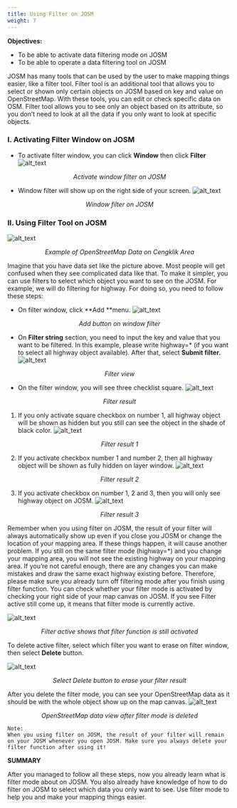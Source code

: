 ```yaml
---
title: Using Filter on JOSM
weight: 7
---
```


**Objectives:**

* To be able to activate data filtering mode on JOSM
* To be able to operate a data filtering tool on JOSM

JOSM has many tools that can be used by the user to make mapping things easier, like a filter tool. Filter tool is an additional tool that allows you to select or shown only certain objects on JOSM based on key and value on OpenStreetMap. With these tools, you can edit or check specific data on OSM. Filter tool allows you to see only an object based on its attribute, so you don’t need to look at all the data if you only want to look at specific objects. 

  

### **I. Activating Filter Window on JOSM**

*   To activate filter window, you can click **Window** then click **Filter**
![alt_text](/en/images/03-JOSM/07-Menggunakan-Alat-Filter-di-JOSM/0701_Mengaktifan_jendela_filter_pada_JOSM.png "image_tooltip")
<p align="center"><i>Activate window filter on JOSM</i></p>

*   Window filter will show up on the right side of your screen.
![alt_text](/en/images/03-JOSM/07-Menggunakan-Alat-Filter-di-JOSM/0702_Jendela_filter_pada_JOSM.png "image_tooltip")
<p align="center"><i>Window filter on JOSM</i></p>

### **II. Using Filter Tool on JOSM**
![alt_text](/en/images/03-JOSM/07-Menggunakan-Alat-Filter-di-JOSM/0703_Contoh_data_OpenStreetMap_di_Daerah_Cengklik.png "image_tooltip")
<p align="center"><i>Example of OpenStreetMap Data on Cengklik Area</i></p>

Imagine that you have data set like the picture above. Most people will get confused when they see complicated data like that. To make it simpler, you can use filters to select which object you want to see on the JOSM. For example, we will do filtering for highway. For doing so, you need to follow these steps:

*   On filter window, click **Add **menu. 
![alt_text](/en/images/03-JOSM/07-Menggunakan-Alat-Filter-di-JOSM/0704_Tombol_Add_di_jendela_filter.png "image_tooltip")
<p align="center"><i>Add button on window filter</i></p>

*   On **Filter string** section, you need to input the key and value that you want to be filtered. In this example, please write highway=* (if you want to select all highway object available). After that, select **Submit filter.** 
![alt_text](/en/images/03-JOSM/07-Menggunakan-Alat-Filter-di-JOSM/0705_Tampilan_filter.png "image_tooltip")
<p align="center"><i>Filter view</i></p>

*   On the filter window, you will see three checklist square.
![alt_text](/en/images/03-JOSM/07-Menggunakan-Alat-Filter-di-JOSM/0706_Hasil_filter.png "image_tooltip")
<p align="center"><i>Filter result</i></p>

1. If you only activate square checkbox on number 1, all highway object will be shown as hidden but you still can see the object in the shade of black color. 
![alt_text](/en/images/03-JOSM/07-Menggunakan-Alat-Filter-di-JOSM/0707_Hasil_filter_1.png "image_tooltip")
<p align="center"><i>Filter result 1</i></p>

2. If you activate checkbox number 1 and number 2, then all highway object will be shown as fully hidden on layer window.
![alt_text](/en/images/03-JOSM/07-Menggunakan-Alat-Filter-di-JOSM/0708_Hasil_filter_2.png "image_tooltip")
<p align="center"><i>Filter result 2</i></p>

3. If you activate checkbox on number 1, 2 and 3, then you will only see highway object on JOSM.
![alt_text](/en/images/03-JOSM/07-Menggunakan-Alat-Filter-di-JOSM/0709_Hasil_filter_3.png "image_tooltip")
<p align="center"><i>Filter result 3</i></p>


Remember when you using filter on JOSM, the result of your filter will always automatically show up even if you close you JOSM or change the location of your mapping area. If these things happen, it will cause another problem. If you still on the same filter mode (highway=*) and you change your mapping area, you will not see the existing highway on your mapping area. If you’re not careful enough, there are any changes you can make mistakes and draw the same exact highway existing before. Therefore, please make sure you already turn off filtering mode after you finish using filter function. You can check whether your filter mode is activated by checking your right side of your map canvas on JOSM. If you see Filter active still come up, it means that filter mode is currently active.

![alt_text](/en/images/03-JOSM/07-Menggunakan-Alat-Filter-di-JOSM/0710_Filter_active_yang_menandakan_fungsi_filter_masih_aktif_pada_JOSM.png "image_tooltip")
<p align="center"><i>Filter active shows that filter function is still activated</i></p>

To delete active filter, select which filter you want to erase on filter window, then select **Delete** button. 

![alt_text](/en/images/03-JOSM/07-Menggunakan-Alat-Filter-di-JOSM/0711_Pilih_tombol_Delete_untuk_menghapus_hasil_filter.png "image_tooltip")
<p align="center"><i>Select Delete button to erase your filter result</i></p>

After you delete the filter mode, you can see your OpenStreetMap data as it should be with the whole object show up on the map canvas. 
![alt_text](/en/images/03-JOSM/07-Menggunakan-Alat-Filter-di-JOSM/0712_Tampilan_Data_OpenStreetMap_setelah_fungsi_filter_dihapus.png "image_tooltip")
<p align="center"><i>OpenStreetMap data view after filter mode is deleted</i></p>


```
Note:
When you using filter on JOSM, the result of your filter will remain on your JOSM whenever you open JOSM. Make sure you always delete your filter function after using it!
```


**SUMMARY**

After you managed to follow all these steps, now you already learn what is filter mode about on JOSM. You also already have knowledge of how to do filter on JOSM to select which data you only want to see. Use filter mode to help you and make your mapping things easier. 

